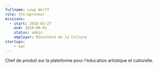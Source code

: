 ```yaml
---
fullname: Loup Wolff
role: Intrapreneur
missions:
  - start: 2018-03-27
    end: 2019-06-01
    status: admin
    employer: Ministère de la Culture
startups:
    - eac
---
```


 Chef de produit sur la plateforme pour l'éducation artistique et culturelle.
